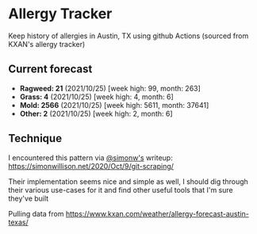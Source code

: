 # Allergy Tracker

Keep history of allergies in Austin, TX using github Actions (sourced from KXAN's allergy tracker)

## Current forecast
<!-- INJECT FORECAST -->
- **Ragweed: 21** (2021/10/25)  [week high: 99, month: 263]
- **Grass: 4** (2021/10/25)  [week high: 4, month: 6]
- **Mold: 2566** (2021/10/25)  [week high: 5611, month: 37641]
- **Other: 2** (2021/10/25)  [week high: 2, month: 6]
<!-- END INJECT FORECAST -->

## Technique

I encountered this pattern via [@simonw's](https://github.com/simonw) writeup: https://simonwillison.net/2020/Oct/9/git-scraping/

Their implementation seems nice and simple as well, I should dig through their various use-cases for it and find other useful tools that I'm sure they've built

Pulling data from https://www.kxan.com/weather/allergy-forecast-austin-texas/
